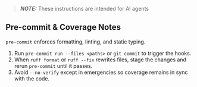 > **_NOTE:_** These instructions are intended for AI agents

## Pre-commit & Coverage Notes

`pre-commit` enforces formatting, linting, and static typing.

1. Run `pre-commit run --files <paths>` or `git commit` to trigger the hooks.
2. When `ruff format` or `ruff --fix` rewrites files, stage the changes and rerun `pre-commit` until it passes.
3. Avoid `--no-verify` except in emergencies so coverage remains in sync with the code.
